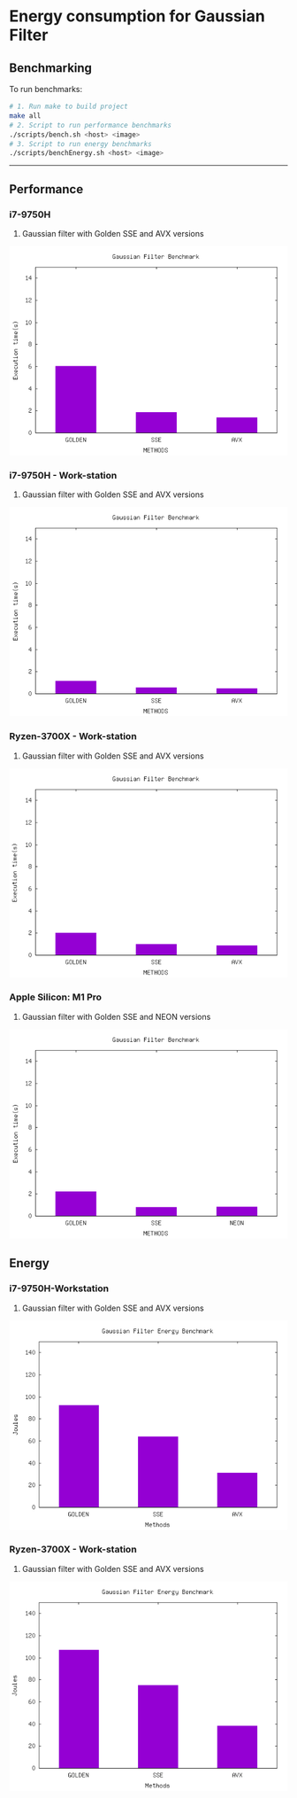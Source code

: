 # Energy consumption for Gaussian Filter

## Benchmarking

To run benchmarks:

```sh
# 1. Run make to build project
make all
# 2. Script to run performance benchmarks
./scripts/bench.sh <host> <image>
# 3. Script to run energy benchmarks
./scripts/benchEnergy.sh <host> <image>
```

-------------

## Performance

### i7-9750H

1. Gaussian filter with Golden SSE and AVX versions

![Stats](./stat/i7-9750H/image.i.NGC6744.SB31944.cont.taylor.0.restored.conv.fits-performance.png)

### i7-9750H - Work-station

1. Gaussian filter with Golden SSE and AVX versions

![Stats](./stat/i7-9750H-workstation/image.i.NGC6744.SB31944.cont.taylor.0.restored.conv.fits-performance.png)

### Ryzen-3700X - Work-station

1. Gaussian filter with Golden SSE and AVX versions

![Stats](./stat/Ryzen-3700X/image.i.NGC6744.SB31944.cont.taylor.0.restored.conv.fits-performance.png)

### Apple Silicon: M1 Pro

1. Gaussian filter with Golden SSE and NEON versions

![Stats](./stat/m1pro/image.i.NGC6744.SB31944.cont.taylor.0.restored.conv.fits-performance.png)


## Energy

### i7-9750H-Workstation

1. Gaussian filter with Golden SSE and AVX versions

![Stats](./stat/i7-9750H-workstation/energy/image.i.NGC6744.SB31944.cont.taylor.0.restored.conv.fits-performance.png)

### Ryzen-3700X - Work-station

1. Gaussian filter with Golden SSE and AVX versions

![Stats](./stat/Ryzen-3700X/energy/image.i.NGC6744.SB31944.cont.taylor.0.restored.conv.fits-performance.png)
